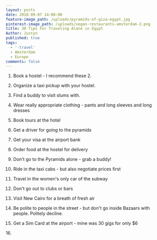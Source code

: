 ```yaml
---
layout: posts
date: 2018-09-07 14:00:00
feature-image_path: /uploads/pyramids-of-giza-egypt.jpg
pinterest-image_path: /uploads/vegan-restaurants-amsterdam-2.png
title: 30 Tips For Traveling Alone in Egypt
Author: Justyn
published: true
tags:
  - '-travel'
  - Amsterdam
  - Europe
comments: false
---
```


1. Book a hostel - I recommend these 2.&nbsp;

2. Organize a taxi pickup with your hostel.&nbsp;

3. Find a buddy to visit slums with.

4. Wear really appropriate clothing - pants and long sleeves and long dresses

5. Book tours at the hotel

6. Get a driver for going to the pyramids

7. Get your visa at the airport bank

8. Order food at the hostel for delivery&nbsp;

9. Don't go to the Pyramids alone - grab a buddy!&nbsp;

10. Ride in the taxi cabs - but also negotiate prices first

11. Travel in the women's only car of the subway

12. Don't go out to clubs or bars

13. Visit New Cairo for a breath of fresh air

14. Be polite to people in the street - but don't go inside Bazaars with people. Politely decline.&nbsp;

15. Get a Sim Card at the airport - mine was 30 gigs for only $6

16.&nbsp;